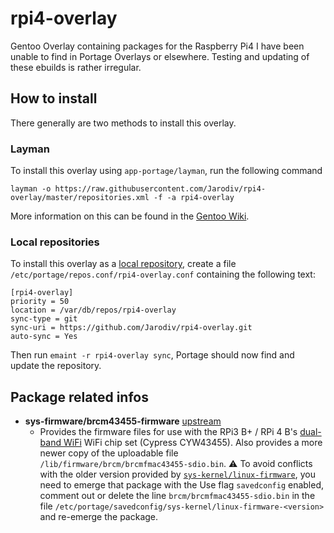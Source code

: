 # rpi4-overlay

Gentoo Overlay containing packages for the Raspberry Pi4 I have been unable to find in Portage Overlays or elsewhere. Testing and updating of these ebuilds is rather irregular.

## How to install

There generally are two methods to install this overlay.

### Layman

To install this overlay using `app-portage/layman`, run the following command

`layman -o https://raw.githubusercontent.com/Jarodiv/rpi4-overlay/master/repositories.xml -f -a rpi4-overlay`

More information on this can be found in the [Gentoo Wiki](https://wiki.gentoo.org/wiki/Layman#Adding_custom_repositories).

### Local repositories

To install this overlay as a [local repository](https://wiki.gentoo.org/wiki/Handbook:Parts/Portage/CustomTree#Defining_a_custom_repository), create a file `/etc/portage/repos.conf/rpi4-overlay.conf` containing the following text:

```
[rpi4-overlay]
priority = 50
location = /var/db/repos/rpi4-overlay
sync-type = git
sync-uri = https://github.com/Jarodiv/rpi4-overlay.git
auto-sync = Yes
```

Then run `emaint -r rpi4-overlay sync`, Portage should now find and update the repository.

## Package related infos

* **sys-firmware/brcm43455-firmware** [upstream](https://github.com/RPi-Distro/firmware-nonfree)
  * Provides the firmware files for use with the RPi3 B+ / RPi 4 B's [dual-band WiFi](https://www.raspberrypi.com.tw/tag/bcm2837/) WiFi chip set (Cypress CYW43455). Also provides a more newer copy of the uploadable file `/lib/firmware/brcm/brcmfmac43455-sdio.bin`.
  :warning: To avoid conflicts with the older version provided by [`sys-kernel/linux-firmware`](http://packages.gentoo.org/package/sys-kernel/linux-firmware), you need to emerge that package with the Use flag `savedconfig` enabled, comment out or delete the line `brcm/brcmfmac43455-sdio.bin` in the file `/etc/portage/savedconfig/sys-kernel/linux-firmware-<version>` and re-emerge the package.
